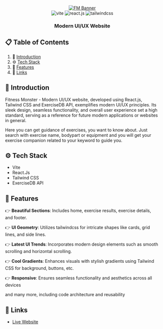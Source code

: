 <div align="center">
  <br />
    <a href="https://fitness-monster.netlify.app" target="_blank">
      <img src="https://imagetolink.com/ib/1m1VCo3Lgr.png" alt="FM Banner">
    </a>
  <br />

  <div>
    <img src="https://img.shields.io/badge/-Vite-black?style=for-the-badge&logoColor=white&logo=vite&color=646CFF" alt="vite" />
    <img src="https://img.shields.io/badge/-React_JS-black?style=for-the-badge&logoColor=white&logo=react&color=61DAFB" alt="react.js" />
    <img src="https://img.shields.io/badge/-Tailwind_CSS-black?style=for-the-badge&logoColor=white&logo=tailwindcss&color=06B6D4" alt="tailwindcss" />
  </div>

  <h3 align="center">Modern UI/UX Website</h3>
</div>


## 📋 <a name="table">Table of Contents</a>

1. 🤖 [Introduction](#introduction)
2. ⚙️ [Tech Stack](#tech-stack)
3. 🔋 [Features](#features)
6. 🔗 [Links](#links)


## <a name="introduction">🤖 Introduction</a>

Fitness Monster - Modern UI/UX website, developed using React.js, Tailwind CSS and ExerciseDB API, exemplifies modern UI/UX principles. Its sleek design, seamless functionality, and overall user experience set a high standard, serving as a reference for future modern applications or websites in general.

Here you can get guidance of exercises, you want to know about. Just search with exercise name, bodypart or equipment and you will get your exercise companion related to your keyword to guide you.

## <a name="tech-stack">⚙️ Tech Stack</a>

- Vite
- React.Js
- Tailwind CSS
- ExerciseDB API 

## <a name="features">🔋 Features</a>

👉 **Beautiful Sections**: Includes home, exercise results, exercise details, and footer.

👉 **UI Geometry**: Utilizes tailwindcss for intricate shapes like cards, grid lines, and side lines.

👉 **Latest UI Trends**: Incorporates modern design elements such as smooth scrolling and horizontal scrolling.

👉 **Cool Gradients**: Enhances visuals with stylish gradients using Tailwind CSS for background, buttons, etc.

👉 **Responsive**: Ensures seamless functionality and aesthetics across all devices

and many more, including code architecture and reusability

## <a name="links">🔗 Links</a>

- [Live Website](https://fitness-monster.netlify.app/) 


